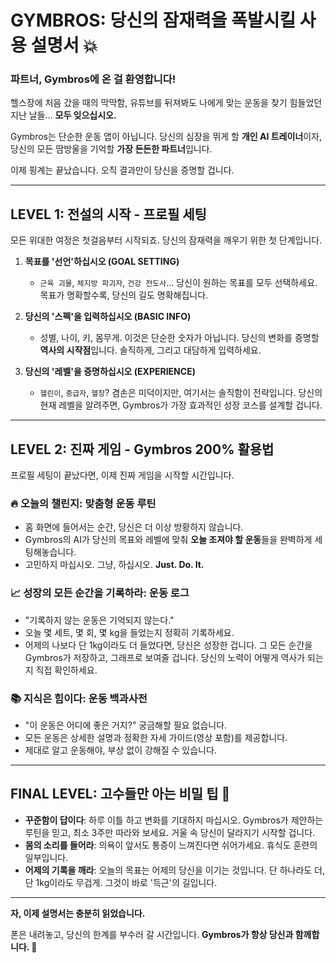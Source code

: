 # GYMBROS: 당신의 잠재력을 폭발시킬 사용 설명서 💥

### **파트너, Gymbros에 온 걸 환영합니다!**

헬스장에 처음 갔을 때의 막막함, 유튜브를 뒤져봐도 나에게 맞는 운동을 찾기 힘들었던 지난 날들... **모두 잊으십시오.**

Gymbros는 단순한 운동 앱이 아닙니다. 당신의 심장을 뛰게 할 **개인 AI 트레이너**이자, 당신의 모든 땀방울을 기억할 **가장 든든한 파트너**입니다.

이제 핑계는 끝났습니다. 오직 결과만이 당신을 증명할 겁니다.

---

## **LEVEL 1: 전설의 시작 - 프로필 세팅**

모든 위대한 여정은 첫걸음부터 시작되죠. 당신의 잠재력을 깨우기 위한 첫 단계입니다.

1.  **목표를 '선언'하십시오 (GOAL SETTING)**
    -   `근육 괴물`, `체지방 파괴자`, `건강 전도사`... 당신이 원하는 목표를 모두 선택하세요. 목표가 명확할수록, 당신의 길도 명확해집니다.

2.  **당신의 '스펙'을 입력하십시오 (BASIC INFO)**
    -   성별, 나이, 키, 몸무게. 이것은 단순한 숫자가 아닙니다. 당신의 변화를 증명할 **역사의 시작점**입니다. 솔직하게, 그리고 대담하게 입력하세요.

3.  **당신의 '레벨'을 증명하십시오 (EXPERIENCE)**
    -   `헬린이`, `중급자`, `헬창`? 겸손은 미덕이지만, 여기서는 솔직함이 전략입니다. 당신의 현재 레벨을 알려주면, Gymbros가 가장 효과적인 성장 코스를 설계할 겁니다.

---

## **LEVEL 2: 진짜 게임 - Gymbros 200% 활용법**

프로필 세팅이 끝났다면, 이제 진짜 게임을 시작할 시간입니다.

### **🔥 오늘의 챌린지: 맞춤형 운동 루틴**

-   홈 화면에 들어서는 순간, 당신은 더 이상 방황하지 않습니다.
-   Gymbros의 AI가 당신의 목표와 레벨에 맞춰 **오늘 조져야 할 운동**들을 완벽하게 세팅해놓습니다.
-   고민하지 마십시오. 그냥, 하십시오. **Just. Do. It.**

### **📈 성장의 모든 순간을 기록하라: 운동 로그**

-   "기록하지 않는 운동은 기억되지 않는다."
-   오늘 몇 세트, 몇 회, 몇 kg을 들었는지 정확히 기록하세요.
-   어제의 나보다 단 1kg이라도 더 들었다면, 당신은 성장한 겁니다. 그 모든 순간을 Gymbros가 저장하고, 그래프로 보여줄 겁니다. 당신의 노력이 어떻게 역사가 되는지 직접 확인하세요.

### **📚 지식은 힘이다: 운동 백과사전**

-   "이 운동은 어디에 좋은 거지?" 궁금해할 필요 없습니다.
-   모든 운동은 상세한 설명과 정확한 자세 가이드(영상 포함)를 제공합니다.
-   제대로 알고 운동해야, 부상 없이 강해질 수 있습니다.

---

## **FINAL LEVEL: 고수들만 아는 비밀 팁 🤫**

-   **꾸준함이 답이다**: 하루 이틀 하고 변화를 기대하지 마십시오. Gymbros가 제안하는 루틴을 믿고, 최소 3주만 따라와 보세요. 거울 속 당신이 달라지기 시작할 겁니다.
-   **몸의 소리를 들어라**: 의욕이 앞서도 통증이 느껴진다면 쉬어가세요. 휴식도 훈련의 일부입니다.
-   **어제의 기록을 깨라**: 오늘의 목표는 어제의 당신을 이기는 것입니다. 단 하나라도 더, 단 1kg이라도 무겁게. 그것이 바로 '득근'의 길입니다.

---

**자, 이제 설명서는 충분히 읽었습니다.**

폰은 내려놓고, 당신의 한계를 부수러 갈 시간입니다.
**Gymbros가 항상 당신과 함께합니다. 💪**
